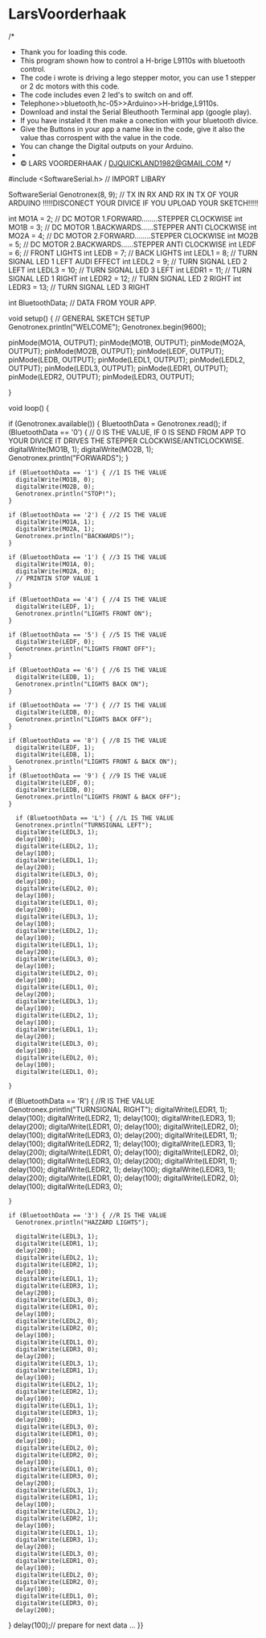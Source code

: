 # LarsVoorderhaak


/*  
 *   Thank you for loading this code.
 *   This program shown how to control a H-brige L9110s with bluetooth control.
 *   The code i wrote is driving a lego stepper motor, you can use 1 stepper or 2 dc motors with this code. 
 *   The code includes even 2 led's to switch on and off.
 *   Telephone>>bluetooth,hc-05>>Arduino>>H-bridge,L9110s.
 *   Download and instal the Serial Bleuthooth Terminal app (google play).
 *   If you have instaled it then make a conection with your bluetooth divice.
 *   Give the Buttons in your app a name like in the code, give it also the value thas corrospent with the value in the code. 
 *   You can change the Digital outputs on your Arduino.
 *   
 *   © LARS VOORDERHAAK / DJQUICKLAND1982@GMAIL.COM
 */


#include <SoftwareSerial.h> // IMPORT LIBARY

SoftwareSerial Genotronex(8, 9); // TX IN RX AND RX IN TX OF YOUR ARDUINO !!!!!DISCONECT YOUR DIVICE IF YOU UPLOAD YOUR SKETCH!!!!!

int MO1A = 2;    // DC MOTOR 1.FORWARD........STEPPER CLOCKWISE
int MO1B = 3;    // DC MOTOR 1.BACKWARDS......STEPPER ANTI CLOCKWISE
int MO2A = 4;    // DC MOTOR 2.FORWARD........STEPPER CLOCKWISE
int MO2B = 5;    // DC MOTOR 2.BACKWARDS......STEPPER ANTI CLOCKWISE
int LEDF = 6;    // FRONT LIGHTS
int LEDB = 7;    // BACK LIGHTS
int LEDL1 = 8;   // TURN SIGNAL LED 1 LEFT     AUDI EFFECT
int LEDL2 = 9;   // TURN SIGNAL LED 2 LEFT
int LEDL3 = 10;  // TURN SIGNAL LED 3 LEFT
int LEDR1 = 11;  // TURN SIGNAL LED 1 RIGHT
int LEDR2 = 12;  // TURN SIGNAL LED 2 RIGHT
int LEDR3 = 13;  // TURN SIGNAL LED 3 RIGHT

int BluetoothData; // DATA FROM YOUR APP.


void setup() {     // GENERAL SKETCH SETUP
  Genotronex.println("WELCOME");
  Genotronex.begin(9600);
  

  pinMode(MO1A, OUTPUT);
  pinMode(MO1B, OUTPUT);
  pinMode(MO2A, OUTPUT);
  pinMode(MO2B, OUTPUT);
  pinMode(LEDF, OUTPUT);
  pinMode(LEDB, OUTPUT);
  pinMode(LEDL1, OUTPUT);
  pinMode(LEDL2, OUTPUT);
  pinMode(LEDL3, OUTPUT);
  pinMode(LEDR1, OUTPUT);
  pinMode(LEDR2, OUTPUT);
  pinMode(LEDR3, OUTPUT);
  
  }

void loop() {

 if (Genotronex.available()) {
    BluetoothData = Genotronex.read();
    if (BluetoothData == '0') { // 0 IS THE VALUE,  IF 0 IS SEND FROM APP TO YOUR DIVICE IT DRIVES THE STEPPER CLOCKWISE/ANTICLOCKWISE.
      digitalWrite(MO1B, 1);
      digitalWrite(MO2B, 1);
      Genotronex.println("FORWARDS");
    }

    if (BluetoothData == '1') { //1 IS THE VALUE
      digitalWrite(MO1B, 0);
      digitalWrite(MO2B, 0);
      Genotronex.println("STOP!");
    }

    if (BluetoothData == '2') { //2 IS THE VALUE
      digitalWrite(MO1A, 1);
      digitalWrite(MO2A, 1);
      Genotronex.println("BACKWARDS!");
    }

    if (BluetoothData == '1') { //3 IS THE VALUE
      digitalWrite(MO1A, 0);
      digitalWrite(MO2A, 0);
      // PRINTIN STOP VALUE 1
    }

    if (BluetoothData == '4') { //4 IS THE VALUE
      digitalWrite(LEDF, 1);
      Genotronex.println("LIGHTS FRONT ON");
    }

    if (BluetoothData == '5') { //5 IS THE VALUE
      digitalWrite(LEDF, 0);
      Genotronex.println("LIGHTS FRONT OFF");
    }

    if (BluetoothData == '6') { //6 IS THE VALUE
      digitalWrite(LEDB, 1);
      Genotronex.println("LIGHTS BACK ON");
    }

    if (BluetoothData == '7') { //7 IS THE VALUE
      digitalWrite(LEDB, 0);
      Genotronex.println("LIGHTS BACK OFF");
    }
    
    if (BluetoothData == '8') { //8 IS THE VALUE
      digitalWrite(LEDF, 1);
      digitalWrite(LEDB, 1);
      Genotronex.println("LIGHTS FRONT & BACK ON");
    }
    if (BluetoothData == '9') { //9 IS THE VALUE
      digitalWrite(LEDF, 0);
      digitalWrite(LEDB, 0);
      Genotronex.println("LIGHTS FRONT & BACK OFF");
    }

      if (BluetoothData == 'L') { //L IS THE VALUE
      Genotronex.println("TURNSIGNAL LEFT");
      digitalWrite(LEDL3, 1);
      delay(100);
      digitalWrite(LEDL2, 1);
      delay(100);
      digitalWrite(LEDL1, 1);
      delay(200);
      digitalWrite(LEDL3, 0);
      delay(100);
      digitalWrite(LEDL2, 0);
      delay(100);
      digitalWrite(LEDL1, 0);
      delay(200);
      digitalWrite(LEDL3, 1);
      delay(100);
      digitalWrite(LEDL2, 1);
      delay(100);
      digitalWrite(LEDL1, 1);
      delay(200);
      digitalWrite(LEDL3, 0);
      delay(100);
      digitalWrite(LEDL2, 0);
      delay(100);
      digitalWrite(LEDL1, 0);
      delay(200);
      digitalWrite(LEDL3, 1);
      delay(100);
      digitalWrite(LEDL2, 1);
      delay(100);
      digitalWrite(LEDL1, 1);
      delay(200);
      digitalWrite(LEDL3, 0);
      delay(100);
      digitalWrite(LEDL2, 0);
      delay(100);
      digitalWrite(LEDL1, 0);
      
    }
    
  if (BluetoothData == 'R') { //R IS THE VALUE
      Genotronex.println("TURNSIGNAL RIGHT");
      digitalWrite(LEDR1, 1);
      delay(100);
      digitalWrite(LEDR2, 1);
      delay(100);
      digitalWrite(LEDR3, 1);
      delay(200);
      digitalWrite(LEDR1, 0);
      delay(100);
      digitalWrite(LEDR2, 0);
      delay(100);
      digitalWrite(LEDR3, 0);
      delay(200);
      digitalWrite(LEDR1, 1);
      delay(100);
      digitalWrite(LEDR2, 1);
      delay(100);
      digitalWrite(LEDR3, 1);
      delay(200);
      digitalWrite(LEDR1, 0);
      delay(100);
      digitalWrite(LEDR2, 0);
      delay(100);
      digitalWrite(LEDR3, 0);
      delay(200);
      digitalWrite(LEDR1, 1);
      delay(100);
      digitalWrite(LEDR2, 1);
      delay(100);
      digitalWrite(LEDR3, 1);
      delay(200);
      digitalWrite(LEDR1, 0);
      delay(100);
      digitalWrite(LEDR2, 0);
      delay(100);
      digitalWrite(LEDR3, 0);
      
    }

    if (BluetoothData == '3') { //R IS THE VALUE
      Genotronex.println("HAZZARD LIGHTS");
      
      digitalWrite(LEDL3, 1);
      digitalWrite(LEDR1, 1);
      delay(200);
      digitalWrite(LEDL2, 1);
      digitalWrite(LEDR2, 1);
      delay(100);
      digitalWrite(LEDL1, 1);
      digitalWrite(LEDR3, 1);
      delay(200);
      digitalWrite(LEDL3, 0);
      digitalWrite(LEDR1, 0);
      delay(100);
      digitalWrite(LEDL2, 0);
      digitalWrite(LEDR2, 0);
      delay(100);
      digitalWrite(LEDL1, 0);
      digitalWrite(LEDR3, 0);
      delay(200);
      digitalWrite(LEDL3, 1);
      digitalWrite(LEDR1, 1);
      delay(100);
      digitalWrite(LEDL2, 1);
      digitalWrite(LEDR2, 1);
      delay(100);
      digitalWrite(LEDL1, 1);
      digitalWrite(LEDR3, 1);
      delay(200);
      digitalWrite(LEDL3, 0);
      digitalWrite(LEDR1, 0);
      delay(100);
      digitalWrite(LEDL2, 0);
      digitalWrite(LEDR2, 0);
      delay(100);
      digitalWrite(LEDL1, 0);
      digitalWrite(LEDR3, 0);
      delay(200);
      digitalWrite(LEDL3, 1);
      digitalWrite(LEDR1, 1);
      delay(100);
      digitalWrite(LEDL2, 1);
      digitalWrite(LEDR2, 1);
      delay(100);
      digitalWrite(LEDL1, 1);
      digitalWrite(LEDR3, 1);
      delay(200);
      digitalWrite(LEDL3, 0);
      digitalWrite(LEDR1, 0);
      delay(100);
      digitalWrite(LEDL2, 0);
      digitalWrite(LEDR2, 0);
      delay(100);
      digitalWrite(LEDL1, 0);
      digitalWrite(LEDR3, 0);
      delay(200);
  }
  delay(100);// prepare for next data ...
 }}
